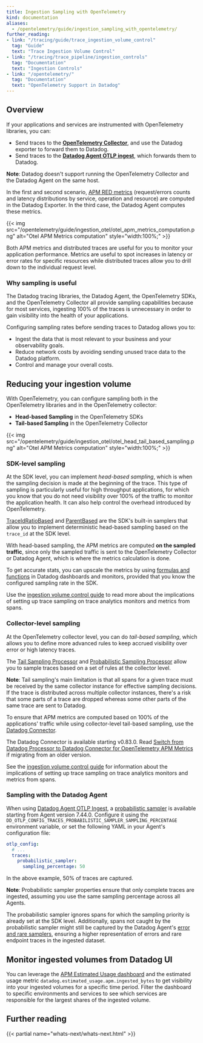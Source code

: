 ```yaml
---
title: Ingestion Sampling with OpenTelemetry
kind: documentation
aliases:
  - /opentelemetry/guide/ingestion_sampling_with_opentelemetry/
further_reading:
- link: "/tracing/guide/trace_ingestion_volume_control"
  tag: "Guide"
  text: "Trace Ingestion Volume Control"
- link: "/tracing/trace_pipeline/ingestion_controls"
  tag: "Documentation"
  text: "Ingestion Controls"
- link: "/opentelemetry/"
  tag: "Documentation"
  text: "OpenTelemetry Support in Datadog"
---
```


## Overview

If your applications and services are instrumented with OpenTelemetry libraries, you can: 
- Send traces to the **[OpenTelemetry Collector][1]**, and use the Datadog exporter to forward them to Datadog.
- Send traces to the **[Datadog Agent OTLP ingest][3]**, which forwards them to Datadog.

**Note**: Datadog doesn't support running the OpenTelemetry Collector and the Datadog Agent on the same host.

In the first and second scenario, [APM RED metrics][4] (request/errors counts and latency distributions by service, operation and resource) are computed in the Datadog Exporter. In the third case, the Datadog Agent computes these metrics.

{{< img src="/opentelemetry/guide/ingestion_otel/otel_apm_metrics_computation.png" alt="Otel APM Metrics computation" style="width:100%;" >}}

Both APM metrics and distributed traces are useful for you to monitor your application performance. Metrics are useful to spot increases in latency or error rates for specific resources while distributed traces allow you to drill down to the individual request level.

### Why sampling is useful

The Datadog tracing libraries, the Datadog Agent, the OpenTelemetry SDKs, and the OpenTelemetry Collector all provide sampling capabilities because for most services, ingesting 100% of the traces is unnecessary in order to gain visibility into the health of your applications. 

Configuring sampling rates before sending traces to Datadog allows you to: 
- Ingest the data that is most relevant to your business and your observability goals.
- Reduce network costs by avoiding sending unused trace data to the Datadog platform.
- Control and manage your overall costs.

## Reducing your ingestion volume

With OpenTelemetry, you can configure sampling both in the OpenTelemetry libraries and in the OpenTelemetry collector: 
- **Head-based Sampling** in the OpenTelemetry SDKs
- **Tail-based Sampling** in the OpenTelemetry Collector

{{< img src="/opentelemetry/guide/ingestion_otel/otel_head_tail_based_sampling.png" alt="Otel APM Metrics computation" style="width:100%;" >}}

### SDK-level sampling

At the SDK level, you can implement _head-based sampling_, which is when the sampling decision is made at the beginning of the trace. This type of sampling is particularly useful for high throughput applications, for which you know that you do not need visibility over 100% of the traffic to monitor the application health. It can also help control the overhead introduced by OpenTelemetry.

[TraceIdRatioBased][5] and [ParentBased][6] are the SDK's built-in samplers that allow you to implement deterministic head-based sampling based on the `trace_id` at the SDK level.

With head-based sampling, the APM metrics are computed **on the sampled traffic**, since only the sampled traffic is sent to the OpenTelemetry Collector or Datadog Agent, which is where the metrics calculation is done.

To get accurate stats, you can upscale the metrics by using [formulas and functions][7] in Datadog dashboards and monitors, provided that you know the configured sampling rate in the SDK.

Use the [ingestion volume control guide][8] to read more about the implications of setting up trace sampling on trace analytics monitors and metrics from spans.

### Collector-level sampling

At the OpenTelemetry collector level, you can do _tail-based sampling_, which allows you to define more advanced rules to keep accrued visibility over error or high latency traces.

The [Tail Sampling Processor][9] and [Probabilistic Sampling Processor][10] allow you to sample traces based on a set of rules at the collector level.

**Note**: Tail sampling's main limitation is that all spans for a given trace must be received by the same collector instance for effective sampling decisions. If the trace is distributed across multiple collector instances, there's a risk that some parts of a trace are dropped whereas some other parts of the same trace are sent to Datadog.

To ensure that APM metrics are computed based on 100% of the applications' traffic while using collector-level tail-based sampling, use the [Datadog Connector][11].

<div class="alert alert-info">The Datadog Connector is available starting v0.83.0. Read <a href="/opentelemetry/guide/switch_from_processor_to_connector">Switch from Datadog Processor to Datadog Connector for OpenTelemetry APM Metrics</a> if migrating from an older version.</div>

See the [ingestion volume control guide][8] for information about the implications of setting up trace sampling on trace analytics monitors and metrics from spans.

### Sampling with the Datadog Agent

When using [Datadog Agent OTLP Ingest][3], a [probabilistic sampler][10] is available starting from Agent version 7.44.0. Configure it using the `DD_OTLP_CONFIG_TRACES_PROBABILISTIC_SAMPLER_SAMPLING_PERCENTAGE` environment variable, or set the following YAML in your Agent's configuration file:

```yaml
otlp_config:
  # ...
  traces:
    probabilistic_sampler:
      sampling_percentage: 50
```

In the above example, 50% of traces are captured.

**Note**: Probabilistic sampler properties ensure that only complete traces are ingested, assuming you use the same sampling percentage across all Agents.

The probabilistic sampler ignores spans for which the sampling priority is already set at the SDK level. Additionally, spans not caught by the probabilistic sampler might still be captured by the Datadog Agent's [error and rare samplers][12], ensuring a higher representation of errors and rare endpoint traces in the ingested dataset. 

## Monitor ingested volumes from Datadog UI

You can leverage the [APM Estimated Usage dashboard][13] and the estimated usage metric `datadog.estimated_usage.apm.ingested_bytes` to get visibility into your ingested volumes for a specific time period. Filter the dashboard to specific environments and services to see which services are responsible for the largest shares of the ingested volume.


## Further reading

{{< partial name="whats-next/whats-next.html" >}}

[1]: /opentelemetry/otel_collector_datadog_exporter
[2]: /opentelemetry/otel_collector_datadog_exporter/?tab=alongsidetheagent#step-5---run-the-collector
[3]: /opentelemetry/otlp_ingest_in_the_agent
[4]: /tracing/metrics/metrics_namespace/
[5]: https://github.com/open-telemetry/opentelemetry-specification/blob/main/specification/trace/sdk.md#traceidratiobased
[6]: https://github.com/open-telemetry/opentelemetry-specification/blob/main/specification/trace/sdk.md#parentbased
[7]: /dashboards/functions/#add-a-function
[8]: /tracing/guide/trace_ingestion_volume_control/#effects-of-reducing-trace-ingestion-volume
[9]: https://github.com/open-telemetry/opentelemetry-collector-contrib/blob/main/processor/tailsamplingprocessor/README.md
[10]: https://github.com/open-telemetry/opentelemetry-collector-contrib/blob/main/processor/probabilisticsamplerprocessor/README.md
[11]: https://github.com/open-telemetry/opentelemetry-collector-contrib/tree/main/connector/datadogconnector#datadog-connector
[12]: /tracing/trace_pipeline/ingestion_mechanisms/#error-and-rare-traces
[13]: https://app.datadoghq.com/dash/integration/apm_estimated_usage

